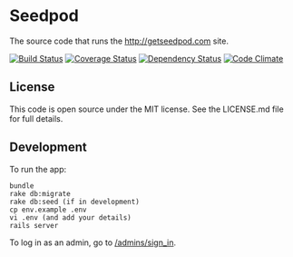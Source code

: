 # Seedpod

The source code that runs the http://getseedpod.com site.

[![Build Status](https://travis-ci.org/seedpod/seedpod.png?branch=master)](https://travis-ci.org/seedpod/seedpod)
[![Coverage Status](https://coveralls.io/repos/seedpod/seedpod/badge.png)](https://coveralls.io/r/seedpod/seedpod)
[![Dependency Status](https://gemnasium.com/seedpod/seedpod.png)](https://gemnasium.com/seedpod/seedpod)
[![Code Climate](https://codeclimate.com/github/seedpod/seedpod.png)](https://codeclimate.com/github/seedpod/seedpod)

## License

This code is open source under the MIT license. See the LICENSE.md file for 
full details.

## Development

To run the app:

```
bundle
rake db:migrate
rake db:seed (if in development)
cp env.example .env
vi .env (and add your details)
rails server
```

To log in as an admin, go to [/admins/sign_in](http://localhost:3000/admins/sign_in).